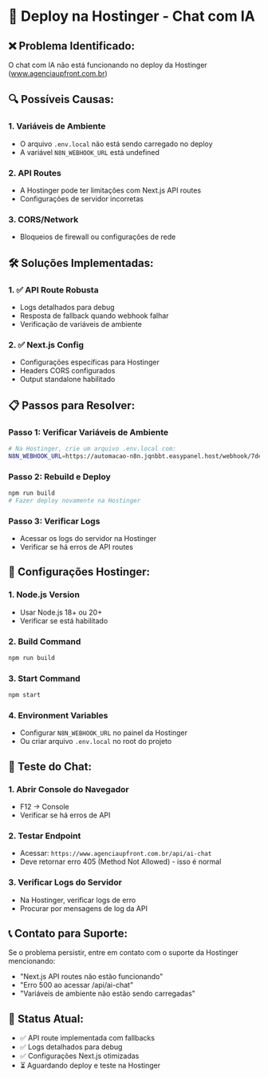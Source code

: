 # 🚀 Deploy na Hostinger - Chat com IA

## ❌ **Problema Identificado:**

O chat com IA não está funcionando no deploy da Hostinger (www.agenciaupfront.com.br)

## 🔍 **Possíveis Causas:**

### **1. Variáveis de Ambiente**

- O arquivo `.env.local` não está sendo carregado no deploy
- A variável `N8N_WEBHOOK_URL` está undefined

### **2. API Routes**

- A Hostinger pode ter limitações com Next.js API routes
- Configurações de servidor incorretas

### **3. CORS/Network**

- Bloqueios de firewall ou configurações de rede

## 🛠️ **Soluções Implementadas:**

### **1. ✅ API Route Robusta**

- Logs detalhados para debug
- Resposta de fallback quando webhook falhar
- Verificação de variáveis de ambiente

### **2. ✅ Next.js Config**

- Configurações específicas para Hostinger
- Headers CORS configurados
- Output standalone habilitado

## 📋 **Passos para Resolver:**

### **Passo 1: Verificar Variáveis de Ambiente**

```bash
# Na Hostinger, crie um arquivo .env.local com:
N8N_WEBHOOK_URL=https://automacao-n8n.jqnbbt.easypanel.host/webhook/7ded8e5e-bf5f-4318-8762-c29c206c6a1c
```

### **Passo 2: Rebuild e Deploy**

```bash
npm run build
# Fazer deploy novamente na Hostinger
```

### **Passo 3: Verificar Logs**

- Acessar os logs do servidor na Hostinger
- Verificar se há erros de API routes

## 🔧 **Configurações Hostinger:**

### **1. Node.js Version**

- Usar Node.js 18+ ou 20+
- Verificar se está habilitado

### **2. Build Command**

```bash
npm run build
```

### **3. Start Command**

```bash
npm start
```

### **4. Environment Variables**

- Configurar `N8N_WEBHOOK_URL` no painel da Hostinger
- Ou criar arquivo `.env.local` no root do projeto

## 🧪 **Teste do Chat:**

### **1. Abrir Console do Navegador**

- F12 → Console
- Verificar se há erros de API

### **2. Testar Endpoint**

- Acessar: `https://www.agenciaupfront.com.br/api/ai-chat`
- Deve retornar erro 405 (Method Not Allowed) - isso é normal

### **3. Verificar Logs do Servidor**

- Na Hostinger, verificar logs de erro
- Procurar por mensagens de log da API

## 📞 **Contato para Suporte:**

Se o problema persistir, entre em contato com o suporte da Hostinger mencionando:

- "Next.js API routes não estão funcionando"
- "Erro 500 ao acessar /api/ai-chat"
- "Variáveis de ambiente não estão sendo carregadas"

## 🎯 **Status Atual:**

- ✅ API route implementada com fallbacks
- ✅ Logs detalhados para debug
- ✅ Configurações Next.js otimizadas
- ⏳ Aguardando deploy e teste na Hostinger
